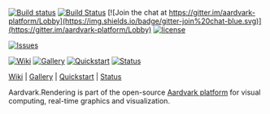 [![Build status](https://ci.appveyor.com/api/projects/status/oqg1tw2ax1jl8qjx/branch/master?svg=true)](https://ci.appveyor.com/project/haraldsteinlechner/aardvark-rendering/branch/master)
[![Build Status](https://api.travis-ci.org/aardvark-platform/aardvark.rendering.svg?branch=master)](https://travis-ci.org/aardvark-platform/aardvark.rendering)
[![Join the chat at https://gitter.im/aardvark-platform/Lobby](https://img.shields.io/badge/gitter-join%20chat-blue.svg)](https://gitter.im/aardvark-platform/Lobby)
[![license](https://img.shields.io/github/license/aardvark-platform/aardvark.rendering.svg)](https://github.com/aardvark-platform/aardvark.rendering/blob/master/LICENSE)

[![Issues](http://img.shields.io/github/issues/aardvark-platform/aardvark.rendering.svg)](https://github.com/aardvark-platform/aardvark.rendering/issues)

[![Wiki](https://img.shields.io/badge/aardvark-wiki-yellow.svg)](https://github.com/aardvark-platform/aardvark.docs/wiki)
[![Gallery](https://img.shields.io/badge/aardvark-gallery-yellow.svg)](https://github.com/aardvarkplatform/aardvark.docs/wiki/Gallery)
[![Quickstart](https://img.shields.io/badge/aardvark-quickstart-yellow.svg)](https://github.com/aardvarkplatform/aardvark.docs/wiki/Quickstart-Windows)
[![Status](https://img.shields.io/badge/aardvark-status-yellow.svg)](https://github.com/aardvarkplatform/aardvark.docs/wiki/Status)

[Wiki](https://github.com/aardvarkplatform/aardvark.docs/wiki) | 
[Gallery](https://github.com/aardvarkplatform/aardvark.docs/wiki/Gallery) | 
[Quickstart](https://github.com/aardvarkplatform/aardvark.docs/wiki/Quickstart-Windows) | 
[Status](https://github.com/aardvarkplatform/aardvark.docs/wiki/Status)

Aardvark.Rendering is part of the open-source [Aardvark platform](https://github.com/aardvark-platform/aardvark.docs/wiki) for visual computing, real-time graphics and visualization.
